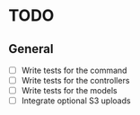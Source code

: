 # TODO

## General

* [ ] Write tests for the command
* [ ] Write tests for the controllers
* [ ] Write tests for the models
* [ ] Integrate optional S3 uploads
